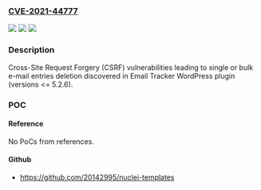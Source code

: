 ### [CVE-2021-44777](https://cve.mitre.org/cgi-bin/cvename.cgi?name=CVE-2021-44777)
![](https://img.shields.io/static/v1?label=Product&message=Email%20Tracker%20(WordPress%20plugin)&color=blue)
![](https://img.shields.io/static/v1?label=Version&message=%3C%3D%205.2.6%3C%3D%205.2.6%20&color=brighgreen)
![](https://img.shields.io/static/v1?label=Vulnerability&message=CWE-352%20Cross-Site%20Request%20Forgery%20(CSRF)&color=brighgreen)

### Description

Cross-Site Request Forgery (CSRF) vulnerabilities leading to single or bulk e-mail entries deletion discovered in Email Tracker WordPress plugin (versions <= 5.2.6).

### POC

#### Reference
No PoCs from references.

#### Github
- https://github.com/20142995/nuclei-templates

